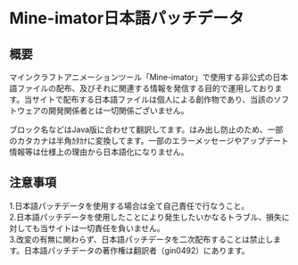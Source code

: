 # Mine-imator日本語パッチデータ
## 概要
マインクラフトアニメーションツール「Mine-imator」で使用する非公式の日本語ファイルの配布、及びそれに関連する情報を発信する目的で運用しております。当サイトで配布する日本語ファイルは個人による創作物であり、当該のソフトウェアの開発関係者とは一切関係ございません。  

ブロック名などはJava版に合わせて翻訳してます。はみ出し防止のため、一部のカタカナは半角ｶﾀｶﾅに変換してます。一部のエラーメッセージやアップデート情報等は仕様上の理由から日本語化になりません。  
## 注意事項
1.日本語パッチデータを使用する場合は全て自己責任で行なうこと。  
2.日本語パッチデータを使用したことにより発生したいかなるトラブル、損失に対しても当サイトは一切責任を負いません。  
3.改変の有無に関わらず、日本語パッチデータを二次配布することは禁止します。日本語パッチデータの著作権は翻訳者（gin0492）にあります。  

